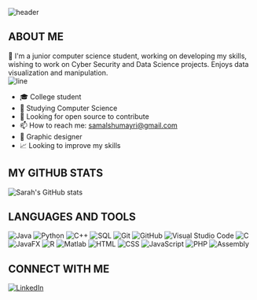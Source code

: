 
![header](https://capsule-render.vercel.app/api?type=wave&color=gradient&height=280&section=header&text=Hi%20there%20👋%20I'm%20Sarah&fontSize=70)

## ABOUT ME

:raising_hand: I'm a junior computer science student, working on developing my skills, wishing to work on Cyber Security and Data Science projects. Enjoys data visualization and manipulation.  
![line](https://capsule-render.vercel.app/api?type=rect&color=gradient&height=1)

- 🎓 College student
- 🌱 Studying Computer Science
- 🤔 Looking for open source to contribute
- 📫 How to reach me: [samalshumayri@gmail.com ](mailto:Samalshumayri@gmail.com)
- 🎨 Graphic designer
- 📈 Looking to improve my skills

## MY GITHUB STATS

![Sarah's GitHub stats](https://github-readme-stats.vercel.app/api?username=Sarah-Alshumayri&show_icons=true&theme=radical)

## LANGUAGES AND TOOLS

![Java](https://img.shields.io/badge/-Java-333333?style=flat&logo=java)
![Python](https://img.shields.io/badge/-Python-333333?style=flat&logo=python)
![C++](https://img.shields.io/badge/-C++-333333?style=flat&logo=cplusplus)
![SQL](https://img.shields.io/badge/-SQL-333333?style=flat&logo=mysql)
![Git](https://img.shields.io/badge/-Git-333333?style=flat&logo=git)
![GitHub](https://img.shields.io/badge/-GitHub-333333?style=flat&logo=github)
![Visual Studio Code](https://img.shields.io/badge/-Visual%20Studio%20Code-333333?style=flat&logo=visualstudiocode)
![C](https://img.shields.io/badge/-C-333333?style=flat&logo=c)
![JavaFX](https://img.shields.io/badge/-JavaFX-333333?style=flat)
![R](https://img.shields.io/badge/-R-333333?style=flat&logo=r)
![Matlab](https://img.shields.io/badge/-Matlab-333333?style=flat&logo=matlab)
![HTML](https://img.shields.io/badge/-HTML-333333?style=flat&logo=html5)
![CSS](https://img.shields.io/badge/-CSS-333333?style=flat&logo=css3)
![JavaScript](https://img.shields.io/badge/-JavaScript-333333?style=flat&logo=javascript)
![PHP](https://img.shields.io/badge/-PHP-333333?style=flat&logo=php)
![Assembly](https://img.shields.io/badge/-Assembly-333333?style=flat)

## CONNECT WITH ME

[![LinkedIn](https://img.shields.io/badge/-LinkedIn-0077B5?style=flat-square&logo=linkedin&logoColor=white)](https://www.linkedin.com/in/sarah-alshumayri-079b28264/)
